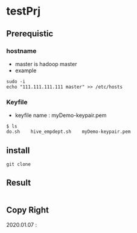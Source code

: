 # testPrj
## Prerequistic
### hostname
* master is hadoop master
* example
```
sudo -i
echo "111.111.111.111 master" >> /etc/hosts 
```

### Keyfile
* keyfile name : myDemo-keypair.pem
```
$ ls
do.sh    hive_empdept.sh    myDemo-keypair.pem
```

## install
```
git clone 
```

## Result
```
```

## Copy Right
2020.01.07 : 
